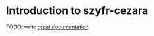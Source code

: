 # Introduction to szyfr-cezara

TODO: write [great documentation](http://jacobian.org/writing/what-to-write/)
